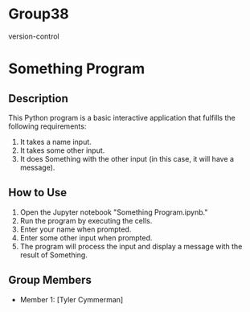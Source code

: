 # Group38
version-control
# Something Program

## Description

This Python program is a basic interactive application that fulfills the following requirements:

1. It takes a name input.
2. It takes some other input.
3. It does Something with the other input (in this case, it will have a message).

## How to Use

1. Open the Jupyter notebook "Something Program.ipynb."
2. Run the program by executing the cells.
3. Enter your name when prompted.
4. Enter some other input when prompted.
5. The program will process the input and display a message with the result of Something.

## Group Members

- Member 1: [Tyler Cymmerman]
